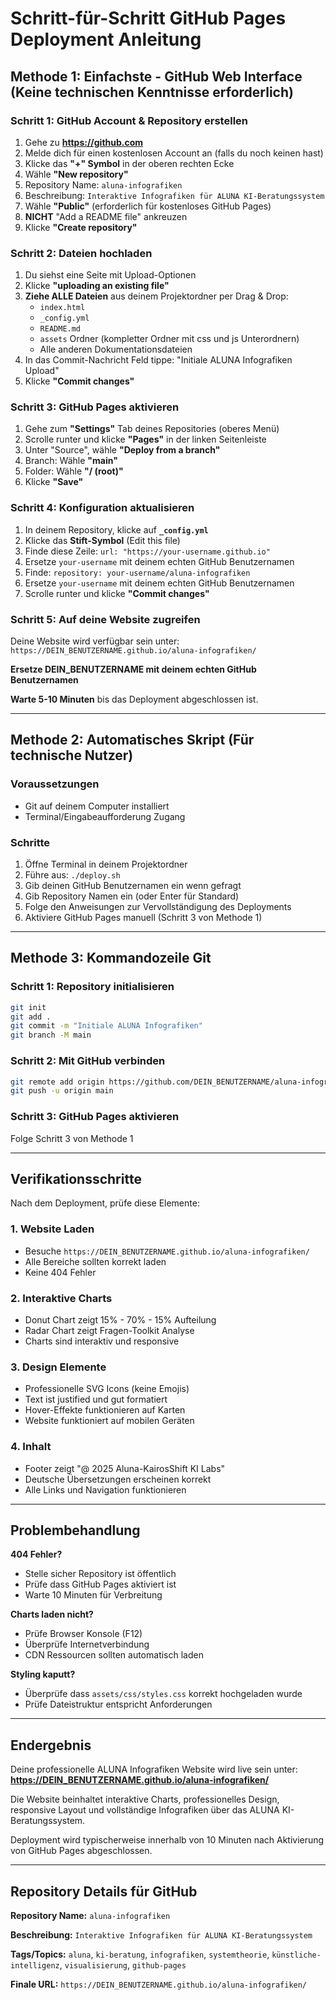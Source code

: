 # Schritt-für-Schritt GitHub Pages Deployment Anleitung

## Methode 1: Einfachste - GitHub Web Interface (Keine technischen Kenntnisse erforderlich)

### Schritt 1: GitHub Account & Repository erstellen
1. Gehe zu **https://github.com**
2. Melde dich für einen kostenlosen Account an (falls du noch keinen hast)
3. Klicke das **"+" Symbol** in der oberen rechten Ecke
4. Wähle **"New repository"**
5. Repository Name: `aluna-infografiken`
6. Beschreibung: `Interaktive Infografiken für ALUNA KI-Beratungssystem`
7. Wähle **"Public"** (erforderlich für kostenloses GitHub Pages)
8. **NICHT** "Add a README file" ankreuzen
9. Klicke **"Create repository"**

### Schritt 2: Dateien hochladen
1. Du siehst eine Seite mit Upload-Optionen
2. Klicke **"uploading an existing file"**
3. **Ziehe ALLE Dateien** aus deinem Projektordner per Drag & Drop:
   - `index.html`
   - `_config.yml`
   - `README.md`
   - `assets` Ordner (kompletter Ordner mit css und js Unterordnern)
   - Alle anderen Dokumentationsdateien
4. In das Commit-Nachricht Feld tippe: "Initiale ALUNA Infografiken Upload"
5. Klicke **"Commit changes"**

### Schritt 3: GitHub Pages aktivieren
1. Gehe zum **"Settings"** Tab deines Repositories (oberes Menü)
2. Scrolle runter und klicke **"Pages"** in der linken Seitenleiste
3. Unter "Source", wähle **"Deploy from a branch"**
4. Branch: Wähle **"main"**
5. Folder: Wähle **"/ (root)"**
6. Klicke **"Save"**

### Schritt 4: Konfiguration aktualisieren
1. In deinem Repository, klicke auf **`_config.yml`**
2. Klicke das **Stift-Symbol** (Edit this file)
3. Finde diese Zeile: `url: "https://your-username.github.io"`
4. Ersetze `your-username` mit deinem echten GitHub Benutzernamen
5. Finde: `repository: your-username/aluna-infografiken`
6. Ersetze `your-username` mit deinem echten GitHub Benutzernamen
7. Scrolle runter und klicke **"Commit changes"**

### Schritt 5: Auf deine Website zugreifen
Deine Website wird verfügbar sein unter:
`https://DEIN_BENUTZERNAME.github.io/aluna-infografiken/`

**Ersetze DEIN_BENUTZERNAME mit deinem echten GitHub Benutzernamen**

**Warte 5-10 Minuten** bis das Deployment abgeschlossen ist.

---

## Methode 2: Automatisches Skript (Für technische Nutzer)

### Voraussetzungen
- Git auf deinem Computer installiert
- Terminal/Eingabeaufforderung Zugang

### Schritte
1. Öffne Terminal in deinem Projektordner
2. Führe aus: `./deploy.sh`
3. Gib deinen GitHub Benutzernamen ein wenn gefragt
4. Gib Repository Namen ein (oder Enter für Standard)
5. Folge den Anweisungen zur Vervollständigung des Deployments
6. Aktiviere GitHub Pages manuell (Schritt 3 von Methode 1)

---

## Methode 3: Kommandozeile Git

### Schritt 1: Repository initialisieren
```bash
git init
git add .
git commit -m "Initiale ALUNA Infografiken"
git branch -M main
```

### Schritt 2: Mit GitHub verbinden
```bash
git remote add origin https://github.com/DEIN_BENUTZERNAME/aluna-infografiken.git
git push -u origin main
```

### Schritt 3: GitHub Pages aktivieren
Folge Schritt 3 von Methode 1

---

## Verifikationsschritte

Nach dem Deployment, prüfe diese Elemente:

### 1. Website Laden
- Besuche `https://DEIN_BENUTZERNAME.github.io/aluna-infografiken/`
- Alle Bereiche sollten korrekt laden
- Keine 404 Fehler

### 2. Interaktive Charts
- Donut Chart zeigt 15% - 70% - 15% Aufteilung
- Radar Chart zeigt Fragen-Toolkit Analyse
- Charts sind interaktiv und responsive

### 3. Design Elemente
- Professionelle SVG Icons (keine Emojis)
- Text ist justified und gut formatiert
- Hover-Effekte funktionieren auf Karten
- Website funktioniert auf mobilen Geräten

### 4. Inhalt
- Footer zeigt "@ 2025 Aluna-KairosShift KI Labs"
- Deutsche Übersetzungen erscheinen korrekt
- Alle Links und Navigation funktionieren

---

## Problembehandlung

**404 Fehler?**
- Stelle sicher Repository ist öffentlich
- Prüfe dass GitHub Pages aktiviert ist
- Warte 10 Minuten für Verbreitung

**Charts laden nicht?**
- Prüfe Browser Konsole (F12)
- Überprüfe Internetverbindung
- CDN Ressourcen sollten automatisch laden

**Styling kaputt?**
- Überprüfe dass `assets/css/styles.css` korrekt hochgeladen wurde
- Prüfe Dateistruktur entspricht Anforderungen

---

## Endergebnis

Deine professionelle ALUNA Infografiken Website wird live sein unter:
**https://DEIN_BENUTZERNAME.github.io/aluna-infografiken/**

Die Website beinhaltet interaktive Charts, professionelles Design, responsive Layout und vollständige Infografiken über das ALUNA KI-Beratungssystem.

Deployment wird typischerweise innerhalb von 10 Minuten nach Aktivierung von GitHub Pages abgeschlossen.

---

## Repository Details für GitHub

**Repository Name:** `aluna-infografiken`

**Beschreibung:** `Interaktive Infografiken für ALUNA KI-Beratungssystem`

**Tags/Topics:** `aluna`, `ki-beratung`, `infografiken`, `systemtheorie`, `künstliche-intelligenz`, `visualisierung`, `github-pages`

**Finale URL:** `https://DEIN_BENUTZERNAME.github.io/aluna-infografiken/`